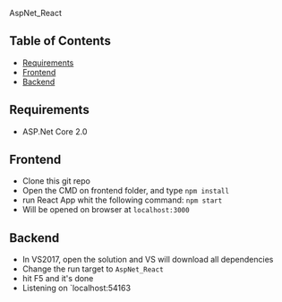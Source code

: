 AspNet_React

## Table of Contents
- [Requirements](#requirements)
- [Frontend](#frontend)
- [Backend](#backend)

## Requirements
* ASP.Net Core 2.0

## Frontend
* Clone this git repo
* Open the CMD on frontend folder, and type `npm install`
* run React App whit the following command: `npm start`
* Will be opened on browser at `localhost:3000`

## Backend
* In VS2017, open the solution and VS will download all dependencies
* Change the run target to `AspNet_React`
* hit F5 and it's done
* Listening on `localhost:54163
